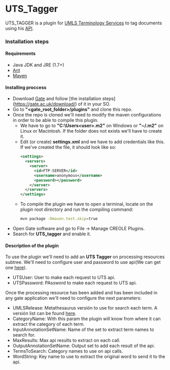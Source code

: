 # UTS_Tagger
UTS_TAGGER is a plugin for [UMLS Terminology Services](https://uts.nlm.nih.gov)
to tag documents using his 
[API](https://documentation.uts.nlm.nih.gov/soap/home.html).

### Installation steps

#### Requirements

* Java JDK and JRE (1.7+)
* [Ant](http://ant.apache.org "Apache Ant")
* [Maven](https://maven.apache.org "Apache Maven")

#### Installing proccess

* Download [Gate](https://gate.ac.uk/) and follow [the installation steps]
(https://gate.ac.uk/download/) of it in your SO.
* Go to **"\<gate_root_folder\>/plugins"** and clone this repo.
* Once the repo is cloned we'll need to modify the maven configurations in 
order to be able to compile this plugin.
    * We have to go to **"C:\Users\<user>\.m2"** on Windows or **"~/.m2"**
on Linux or Macintosh. If the folder does not exists we'll have to create it.
    * Edit (or create) **settings.xml** and we have to add credentials 
like this. If we've created the file, it should look like so:
        ```xml
        <settings>
          <servers>
            <server>
              <id>FTP-SERVER</id>
              <username>anonymous</username>
              <password></password>
            </server> 
          </servers>
        </settings>
        ```
    * To compile the plugin we have to open a terminal, locate on the plugin 
root directory and run the compiling command:
        ```bash
        mvn package -Dmaven.test.skip=true
        ```
* Open Gate software and go to File → Manage CREOLE Plugins.
* Search for **UTS_tagger** and enable it.

#### Description of the plugin

To use the plugin we'll need to add an **UTS Tagger** on processing resources
subtree. We'll need to configure user and password to use api(We can get one 
[here](https://uts.nlm.nih.gov//home.html)).

 * UTSUser: User to make each request to UTS api.
 * UTSPassword: PAssword to make each request to UTS api.

Once the processing resource has been added and has been included in any 
gate application we'll need to configure the next parameters:

 * UMLSRelease: Metathesaurus versión to use for search each term. A versión 
list can be found 
[here](https://www.nlm.nih.gov/research/umls/knowledge_sources/metathesaurus/release/bugs_previous.html).
 * CategoryName: With this param the plugin will know from where it can extract the category of each term.
 * InputAnnotationSetName: Name of the set to extract term names to search for.
 * MaxResults: Max api results to extract on each call.
 * OutputAnnotationSetName: Output set to add each result of the api.
 * TermsToSearch: Category names to use on api calls.
 * WordString: Key name to use to extract the original word to send it to the api.
